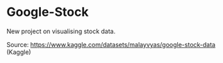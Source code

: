 # Google-Stock

New project on visualising stock data.

Source: https://www.kaggle.com/datasets/malayvyas/google-stock-data (Kaggle)
